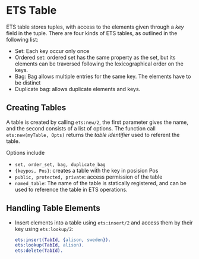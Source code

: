 # ETS Table
ETS table stores tuples, with access to the elements given through a *key* field in the tuple. 
There are four kinds of ETS tables, as outlined in the following list:
- Set: Each key occur only once
- Ordered set: ordered set has the same property as the set, but its elements can be traversed following the lexicographical order on the keys.
- Bag: Bag allows multiple entries for the same key. The elements have to be distinct
- Duplicate bag: allows duplicate elements and keys.

## Creating Tables
A table is created by calling `ets:new/2`, the first parameter gives the name, and the second consists of a list of options. The function call `ets:new(myTable, Opts)` returns the *table identifier* used to referent the table.

Options include
- `set, order_set, bag, duplicate_bag`
- `{keypos, Pos}`: creates a table with the key in posision Pos
- `public, protected, private`: access permission of the table
- `named_table`: The name of the table is statically registered, and can be used to reference the table in ETS operations.

## Handling Table Elements
- Insert elements into a table using `ets:insert/2` and access them by their key using `ets:lookup/2`:
  ```erlang
  ets:insert(TabId, {alison, sweden}).
  ets:lookup(TabId, alison).
  ets:delete(TabId).
  
  ```